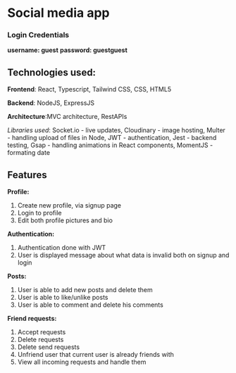 # Social media app

### Login Credentials
**username: guest**
**password: guestguest**

## Technologies used:

**Frontend**: React, Typescript, Tailwind CSS, CSS, HTML5

**Backend**: NodeJS, ExpressJS

**Architecture**:MVC architecture, RestAPIs

*Libraries used*: 
Socket.io - live updates, 
Cloudinary - image hosting, 
Multer - handling upload of files in Node,
JWT - authentication,
Jest - backend testing,
Gsap - handling animations in React components,
MomentJS - formating date

## Features

**Profile:**

1) Create new profile, via signup page
2) Login to profile
3) Edit both profile pictures and bio

**Authentication:**

1) Authentication done with JWT
2) User is displayed message about what data is invalid both on signup and login

**Posts:**

1) User is able to add new posts and delete them
2) User is able to like/unlike posts
3) User is able to comment and delete his comments

**Friend requests:**

1) Accept requests
2) Delete requests
3) Delete send requests
4) Unfriend user that current user is already friends with
5) View all incoming requests and handle them
